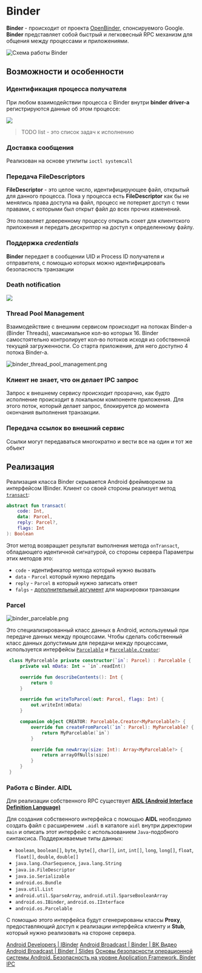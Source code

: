 # Binder

**Binder** - происходит от проекта [OpenBinder](https://en.wikipedia.org/wiki/OpenBinder), спонсируемого Google.
**Binder** представляет собой быстрый и легковесный RPC механизм для общения между процессами и приложениями.

![Схема работы Binder](Binder_work_mechanism.png)

## Возможности и особенности

### Идентификация процесса получателя

При любом взаимодействии процесса с Binder внутри **binder driver-а** регистрируются данные об этом процессе:

![](Binder_process_identification.png)

> TODO list - это список задач к исполнению

### Доставка сообщения

Реализован на основе утилиты `ioctl systemcall`

### Передача FileDescriptors

**FileDescriptor** - это целое число, идентифицирующее файл, открытый для данного процесса. Пока у процесса есть
**FileDescriptor** как бы не менялись права доступа на файл, процесс не потеряет доступ с теми правами, с которыми был
открыт файл до всех прочих изменений.

Это позволяет доверенному процессу открыть сокет для клиентского приложения и передать дескриптор на доступ к
определенному файлу.

### Поддержка _credentials_

**Binder** передает в сообщении UID и Process ID получателя и отправителя, с помощью которых можно идентифицировать
безопасность транзакции

### Death notification

![](binder_death_notify.png)

### Thread Pool Management

Взаимодействие с внешним сервисом происходит на потоках Binder-а (Binder Threads), максимальное кол-во которых 16.
Binder самостоятельно контролирует кол-во потоков исходя из собственной текущей загруженности. Со старта приложения,
для него доступно 4 потока Binder-а.

![binder_thread_pool_management.png](binder_thread_pool_management.png)

### Клиент не знает, что он делает IPC запрос

Запрос к внешнему сервису происходит прозрачно, как будто исполнение происходит в локальном компоненте приложения. Для
этого поток, который делает запрос, блокируется до момента окончания выполнения транзакции.

### Передача ссылок во внешний сервис

Ссылки могут передаваться многократно и вести все на один и тот же объект

## Реализация

Реализация класса Binder скрывается Android фреймворком за интерфейсом IBinder.
Клиент со своей стороны реализует
метод [`transact`](https://developer.android.com/reference/kotlin/android/os/IBinder#transact):

```Kotlin
abstract fun transact(
    code: Int, 
    data: Parcel, 
    reply: Parcel?, 
    flags: Int
): Boolean
```

Этот метод возвращает результат выполнения метода `onTransact`, обладающего идентичной сигнатурой, со стороны сервера
Параметры этих методов это:

- `code` - идентификатор метода который нужно вызвать
- `data` - `Parcel` который нужно передать
- `reply` - `Parcel` в который нужно записать ответ
- `falgs` - [дополнительный аргумент](https://developer.android.com/reference/kotlin/android/os/IBinder#constants) для
  маркировки транзакции

### Parcel

![binder_parcelable.png](binder_parcelable.png)

Это специализированный класс данных в Android, используемый при передаче данных между процессами. Чтобы сделать
собственный класс данных допустимым для передачи между процессами, используется
интерфейсы [`Parcelable`](https://developer.android.com/reference/android/os/Parcelable)
и [`Parcelable.Creator`](https://developer.android.com/reference/android/os/Parcelable.Creator):

```Kotlin
 class MyParcelable private constructor(`in`: Parcel) : Parcelable {
     private val mData: Int = `in`.readInt()

     override fun describeContents(): Int {
         return 0
     }

     override fun writeToParcel(out: Parcel, flags: Int) {
         out.writeInt(mData)
     }

     companion object CREATOR: Parcelable.Creator<MyParcelable?> {
         override fun createFromParcel(`in`: Parcel): MyParcelable? {
             return MyParcelable(`in`)
         }

         override fun newArray(size: Int): Array<MyParcelable?> {
             return arrayOfNulls(size)
         }
     }
 }
```

### Работа с Binder. AIDL

Для реализации собственного RPC существует [**AIDL (Android Interface Definition Language)**](https://developer.android.com/develop/background-work/services/aidl?hl=ru)

Для создания собственного интерфейса с помощью **AIDL** необходимо создать файл с расширением `.aidl` в каталоге `aidl` 
внутри директории `main` и описать этот интерфейс с использованием `Java`-подобного синтаксиса.
Поддерживаемые типы данных:
- `boolean`, `boolean[]`, `byte`, `byte[]`, `char[]`, `int`, `int[]`, `long`, `long[]`, `float`, `float[]`, `double`, `double[]`
- `java.lang.CharSequence`, `java.lang.String`
- `java.io.FileDescriptor`
- `java.io.Serializable`
- `android.os.Bundle`
- `java.util.List`
- `android.util.SparseArray`, `android.util.SparseBooleanArray`
- `android.os.IBinder`, `android.os.IInterface`
- `android.os.Parcelable`

С помощью этого интерфейса будут сгенерированы классы **Proxy**, предоставляющий доступ к реализации интерфейса клиенту
и **Stub**, который нужно реализовать на стороне сервера.

<seealso>
    <category ref="src">
        <a href="https://developer.android.com/reference/kotlin/android/os/IBinder">Android Developers | IBinder</a>
        <a href="https://vk.com/video-191115425_456239259">Android Broadcast | Binder | ВК Видео</a>
        <a href="https://abdev.by/JaN">Android Broadcast | Binder | Slides</a>
        <a href="https://habr.com/ru/articles/176093/">Основы безопасности операционной системы Android. Безопасность на уровне Application Framework. Binder IPC</a>
    </category>
</seealso>